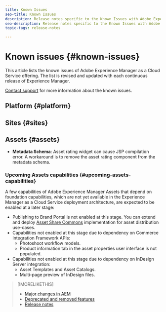 ```yaml
---
title: Known Issues
seo-title: Known Issues
description: Release notes specific to the Known Issues with Adobe Experience Manager as a Cloud Service
seo-description: Release notes specific to the Known Issues with Adobe Experience Manager as a Cloud Service
topic-tags: release-notes

---
```


# Known issues {#known-issues}

This article lists the known issues of Adobe Experience Manager as a Cloud Service offering. The list is revised and updated with each continuous release of Experience Manager.

[Contact support](https://helpx.adobe.com/support/experience-manager.html) for more information about the known issues.

## Platform {#platform}

## Sites {#sites}

## Assets {#assets}

<!-- Jira label: assets-cloud-known-issues -->

* **Metadata Schema**: Asset rating widget can cause JSP compilation error. A workaround is to remove the asset rating component from the metadata schema. <!-- CQ-4282865 -->

### Upcoming Assets capabilities {#upcoming-assets-capabilities}

A few capabilities of Adobe Experience Manager Assets that depend on foundation capabilities, which are not yet available in the Experience Manager as a Cloud Service deployment architecture, are expected to be enabled at a later stage:

* Publishing to Brand Portal is not enabled at this stage. You can extend and deploy [Asset Share Commons](https://adobe-marketing-cloud.github.io/asset-share-commons/) implementation for asset distribution use-cases.
* Capabilities not enabled at this stage due to dependency on Commerce Integration Framework APIs:
  * Photoshoot workflow models.
  * Product information tab in the asset properties user interface is not populated.
* Capabilities not enabled at this stage due to dependency on InDesign Server integration:
  * Asset Templates and Asset Catalogs.
  * Multi-page preview of InDesign files.

>[!MORELIKETHIS]
>
>* [Major changes in AEM](aem-cloud-changes.md)
>* [Deprecated and removed features](deprecated-removed-features.md)
>* [Release notes](release-notes.md)
